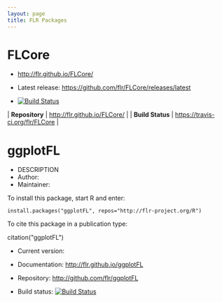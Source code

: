 ```yaml
---
layout: page
title: FLR Packages
---
```


# FLCore

- http://flr.github.io/FLCore/

- Latest release: <https://github.com/flr/FLCore/releases/latest>

- [![Build Status](https://travis-ci.org/flr/FLCore.svg?branch=master)](https://travis-ci.org/flr/FLCore)


| **Repository** | http://flr.github.io/FLCore/ |
| **Build Status** | https://travis-ci.org/flr/FLCore |

# ggplotFL

- DESCRIPTION
- Author:
- Maintainer:

To install this package, start R and enter:

	install.packages("ggplotFL", repos="http://flr-project.org/R")

To cite this package in a publication type:

  citation("ggplotFL")



- Current version:

- Documentation: http://flr.github.io/ggplotFL

- Repository: <http://github.com/flr/ggplotFL>

- Build status: [![Build Status](https://travis-ci.org/flr/ggplotFL.svg?branch=master)](https://travis-ci.org/flr/ggplotFL)

